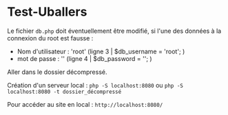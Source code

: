 # Test-Uballers

Le fichier `db.php` doit éventuellement être modifié, si l'une des données à la connexion du root est fausse :
- Nom d'utilisateur : 'root'   (ligne 3 | $db_username = 'root'; )
- mot de passe : ''  (ligne 4 | $db_password = ''; )

Aller dans le dossier décompressé. 

Création d'un serveur local : `php -S localhost:8080` ou `php -S localhost:8080 -t dossier_décompressé`

Pour accéder au site en local : `http://localhost:8080/`
